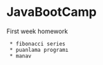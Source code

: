 # JavaBootCamp
First week homework


     * fibonacci series
     * puanlama programı
     * manav
   
